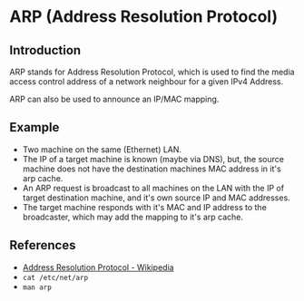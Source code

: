 # ARP (Address Resolution Protocol)

## Introduction

ARP stands for Address Resolution Protocol, which is used to find the media access control address of a network neighbour for a given IPv4 Address.

ARP can also be used to announce an IP/MAC mapping.

## Example

* Two machine on the same (Ethernet) LAN.
* The IP of a target machine is known (maybe via DNS), but, the source machine does not have the destination machines MAC address in it's arp cache.
* An ARP request is broadcast to all machines on the LAN with the IP of target destination machine, and it's own source IP and MAC addresses.
* The target machine responds with it's MAC and IP address to the broadcaster, which may add the mapping to it's arp cache.

## References
* [Address Resolution Protocol - Wikipedia](https://en.wikipedia.org/wiki/Address_Resolution_Protocol)
* `cat /etc/net/arp`
* `man arp`